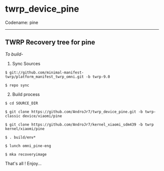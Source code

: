 # twrp_device_pine
Codename: pine


---------------------------------
TWRP Recovery tree for pine 
---------------------------------

*To build*-

1) Sync Sources 

``$ git://github.com/minimal-manifest-twrp/platform_manifest_twrp_omni.git -b twrp-9.0``

``$ repo sync``


2) Build process

``$ cd SOURCE_DIR``

``$ git clone https://github.com/AndroJr7/twrp_device_pine.git -b twrp-classic device/xiaomi/pine``

``$ git clone https://github.com/AndroJr7/kernel_xiaomi_sdm439 -b twrp kernel/xiaomi/pine``

``$ . build/env*``

``$ lunch omni_pine-eng``

``$ mka recoveryimage``


That's all ! Enjoy...
